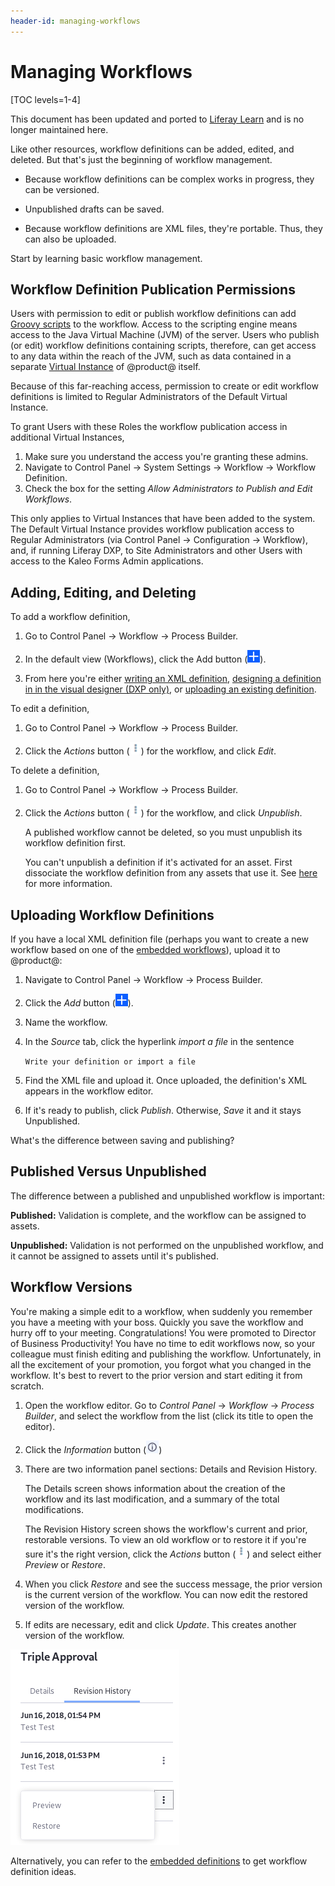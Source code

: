 ```yaml
---
header-id: managing-workflows
---
```


# Managing Workflows

[TOC levels=1-4]

<aside class="alert alert-info">
  <span class="wysiwyg-color-blue120">This document has been updated and ported to <a href="https://learn.liferay.com/dxp/latest/en/process-automation/workflow/designing-and-managing-workflows/managing-workflows.html">Liferay Learn</a> and is no longer maintained here.</span>
</aside>

Like other resources, workflow definitions can be added, edited, and deleted.
But that's just the beginning of workflow management.

- Because workflow definitions can be complex works in progress, they can be
    versioned.

- Unpublished drafts can be saved.

- Because workflow definitions are XML files, they're portable. Thus, they can
    also be uploaded.

Start by learning basic workflow management.

## Workflow Definition Publication Permissions

Users with permission to edit or publish workflow definitions can add 
[Groovy scripts](/docs/7-1/user/-/knowledge_base/u/leveraging-the-script-engine-in-workflow) 
to the workflow. Access to the scripting engine means access to the Java Virtual
Machine (JVM) of the server. Users who publish (or edit) workflow definitions
containing scripts, therefore, can get access to any data within the reach of
the JVM, such as data contained in a separate 
[Virtual Instance](/docs/7-1/user/-/knowledge_base/u/virtual-instances) 
of @product@ itself. 

Because of this far-reaching access, permission to create or edit workflow
definitions is limited to Regular Administrators of the Default Virtual
Instance.

To grant Users with these Roles the workflow publication access in additional
Virtual Instances,

1.  Make sure you understand the access you're granting these admins.
2.  Navigate to Control Panel &rarr; System Settings &rarr; Workflow &rarr;
    Workflow Definition. 
3.  Check the box for the setting _Allow Administrators to Publish and Edit Workflows_.

This only applies to Virtual Instances that have been added to the
system. The Default Virtual Instance provides workflow publication access to
Regular Administrators (via Control Panel &rarr; Configuration &rarr; Workflow),
and, if running Liferay DXP, to Site Administrators and other Users with access to
the Kaleo Forms Admin applications.

## Adding, Editing, and Deleting

To add a workflow definition,

1.  Go to Control Panel &rarr; Workflow &rarr; Process Builder.

2.  In the default view (Workflows), click the Add button
    (![Add](../../images/icon-add.png)).

3.  From here you're either
    [writing an XML definition](/docs/7-2/reference/-/knowledge_base/r/crafting-xml-workflow-definitions),
    [designing a definition in in the visual designer (DXP only)](https://customer.liferay.com/documentation/7.2/admin/-/official_documentation/portal/workflow-designer),
    or
    [uploading an existing definition](#uploading-workflow-definitions).

To edit a definition,

1.  Go to Control Panel &rarr; Workflow &rarr; Process Builder.

2.  Click the *Actions* button (![Actions](../../images/icon-actions.png))
    for the workflow, and click *Edit*.

To delete a definition,

1.  Go to Control Panel &rarr; Workflow &rarr; Process Builder.

2.  Click the *Actions* button (![Actions](../../images/icon-actions.png))
    for the workflow, and click *Unpublish*.

    A published workflow cannot be deleted, so you must unpublish its workflow
    definition first.

    You can't unpublish a definition if it's activated for an asset. First
    dissociate the workflow definition from any assets that use it. See
    [here](/docs/7-2/user/-/knowledge_base/u/activating-workflow) for more
    information.

## Uploading Workflow Definitions

If you have a local XML definition file (perhaps you want to create a new
workflow based on one of the
[embedded workflows](/docs/7-2/user/-/knowledge_base/u/workflow#embedded-workflows)),
upload it to @product@:

1.  Navigate to Control Panel &rarr; Workflow &rarr; Process Builder.

2.  Click the *Add* button (![Add](../../images/icon-add.png)).

3.  Name the workflow.

4.  In the *Source* tab, click the hyperlink *import a file* in the sentence

    `Write your definition or import a file`

5.  Find the XML file and upload it. Once uploaded, the definition's XML
    appears in the workflow editor.

6.  If it's ready to publish, click *Publish*. Otherwise, *Save* it and it stays
    Unpublished.

What's the difference between saving and publishing?

## Published Versus Unpublished

The difference between a published and unpublished workflow is important:

**Published:** Validation is complete, and the workflow can be assigned to
assets.

**Unpublished:** Validation is not performed on the unpublished workflow, and it
cannot be assigned to assets until it's published.

## Workflow Versions

You're making a simple edit to a workflow, when suddenly you remember you have a
meeting with your boss. Quickly you save the workflow and hurry off to your
meeting. Congratulations! You were promoted to Director of Business
Productivity! You have no time to edit workflows now, so your colleague must
finish editing and publishing the workflow. Unfortunately, in all the excitement
of your promotion, you forgot what you changed in the workflow. It's best to
revert to the prior version and start editing it from scratch.

1.  Open the workflow editor. Go to *Control Panel* &rarr; *Workflow* &rarr;
    *Process Builder*, and select the workflow from the list (click its title to
    open the editor).

2.  Click the *Information* button
    (![Information](../../images/icon-information.png))

3.  There are two information panel sections: Details and Revision
    History.

    The Details screen shows information about the creation of the workflow and
    its last modification, and a summary of the total modifications.

    The Revision History screen shows the workflow's current and prior,
    restorable versions. To view an old workflow or to restore it if you're sure
    it's the right version, click the *Actions* button
    (![Actions](../../images/icon-actions.png)) and select either *Preview* or
    *Restore*.

4.  When you click *Restore* and see the success message, the prior version
    is the current version of the workflow. You can now edit the restored
    version of the workflow.

5.  If edits are necessary, edit and click *Update*. This creates another
    version of the workflow.

![Figure 1: View and restore prior versions of a workflow.](../../images/workflow-revisions.png)

Alternatively, you can refer to the
[embedded definitions](/docs/7-2/user/-/knowledge_base/u/workflow#embedded-workflows)
to get workflow definition ideas.
